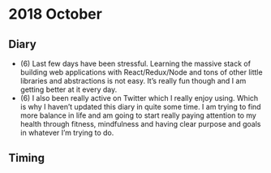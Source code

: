# 2018 October

## Diary

- (6) Last few days have been stressful. Learning the massive stack of building web applications with React/Redux/Node and tons of other little libraries and abstractions is not easy. It’s really fun though and I am getting better at it every day.
- (6) I also been really active on Twitter which I really enjoy using. Which is why I haven’t updated this diary in quite some time. I am trying to find more balance in life and am going to start really paying attention to my health through fitness, mindfulness and having clear purpose and goals in whatever I’m trying to do.

## Timing

[](https://i.imgur.com/TQe9UpY.png)